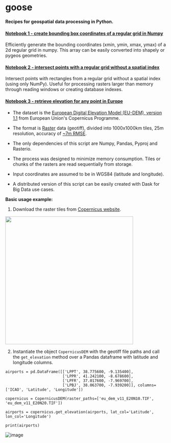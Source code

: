 # goose
<b>Recipes for geospatial data processing in Python.</b>


#### [Notebook 1 - create bounding box coordinates of a regular grid in Numpy](https://github.com/carlosg-m/goose/blob/4696f621dfbc711fc68d4e30e579d8e79825a0d0/Create%202d%20grid%20with%20NumPy.ipynb)
Efficiently generate the bounding coordinates (xmin, ymin, xmax, ymax) of a 2d regular grid in numpy. This array can be easily converted into shapely or pygeos geometries.


#### [Notebook 2 - intersect points with a regular grid without a spatial index](https://github.com/carlosg-m/goose/blob/983433b1af425dbb5846e8a7614f220579ea1ecf/Intersect%20points%20with%20a%20regular%20grid%20without%20a%20spatial%20index.ipynb)
Intersect points with rectangles from a regular grid without a spatial index (using only NumPy). Useful for processing rasters larger than memory through reading windows or creating database indexes.


#### [Notebook 3 - retrieve elevation for any point in Europe](https://github.com/carlosg-m/goose/blob/f53df7b28bd9dbd8a3d0b3a4cdf746dcbefece11/Copernicus%20-%20retrieve%20elevation%20for%20any%20point%20in%20Europe%20(Pandas%20version).ipynb) 
- The dataset is the [European Digital Elevation Model (EU-DEM), version 1.1](https://land.copernicus.eu/imagery-in-situ/eu-dem/eu-dem-v1.1) from European Union's Copernicus Programme. 

- The format is [Raster](https://desktop.arcgis.com/en/arcmap/10.3/manage-data/raster-and-images/what-is-raster-data.htm) data (geotiff), divided into 1000x1000km tiles, 25m resolution, accuracy of [~7m RMSE](https://ec.europa.eu/eurostat/documents/7116161/7172326/Report-EU-DEM-statistical-validation-August2014.pdf). 
- The only dependencies of this script are Numpy, Pandas, Pyproj and Rasterio. 
- The process was designed to minimize memory consumption. Tiles or chunks of the rasters are read sequentially from storage.
- Input coordinates are assumed to be in WGS84 (latitude and longitude).
- A distributed version of this script can be easily created with Dask for Big Data use cases.

<b>Basic usage example:</b>

1) Download the raster tiles from [Copernicus website](https://land.copernicus.eu/imagery-in-situ/eu-dem/eu-dem-v1.1).

<img src="https://user-images.githubusercontent.com/55836583/121091747-68387980-c7e2-11eb-8858-de872a21bb7b.png" width=400>

2) Instantiate the object `CopernicusDEM` with the geotiff file paths and call the `get_elevation` method over a Pandas dataframe with latitude and longitude columns.
```
airports = pd.DataFrame([['LPPT', 38.775600, -9.135400],
                         ['LPPR', 41.242100, -8.678600],
                         ['LPFR', 37.017600, -7.969700],
                         ['LPBJ', 38.063700, -7.939200]], columns=['ICAO', 'Latitude', 'Longitude'])
                         
copernicus = CopernicusDEM(raster_paths=['eu_dem_v11_E20N10.TIF', 'eu_dem_v11_E20N20.TIF'])

airports = copernicus.get_elevation(airports, lat_col='Latitude', lon_col='Longitude')

print(airports)
```
![image](https://user-images.githubusercontent.com/55836583/121090044-e3e4f700-c7df-11eb-8fff-45ba81423b03.png)

